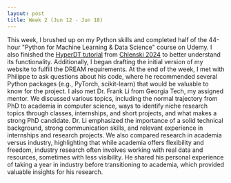```yaml
---
layout: post
title: Week 2 (Jun 12 - Jun 18)
---
```


This week, I brushed up on my Python skills and completed half of the 44-hour "Python for Machine Learning & Data Science" course on Udemy. I also finished the [HyperDT tutorial](https://github.com/pchlenski/hyperdt/blob/main/notebooks/tutorial.ipynb) from [Chlenski 2024](https://arxiv.org/abs/2310.13841) to better understand its functionality. Additionally, I began drafting the initial version of my website to fulfill the DREAM requirements. At the end of the week, I met with Philippe to ask questions about his code, where he recommended several Python packages (e.g., PyTorch, scikit-learn) that would be valuable to know for the project. I also met Dr. Frank Li from Georgia Tech, my assigned mentor. We discussed various topics, including the normal trajectory from PhD to academia in computer science, ways to identify niche research topics through classes, internships, and short projects, and what makes a strong PhD candidate. Dr. Li emphasized the importance of a solid technical background, strong communication skills, and relevant experience in internships and research projects. We also compared research in academia versus industry, highlighting that while academia offers flexibility and freedom, industry research often involves working with real data and resources, sometimes with less visibility. He shared his personal experience of taking a year in industry before transitioning to academia, which provided valuable insights for his research.